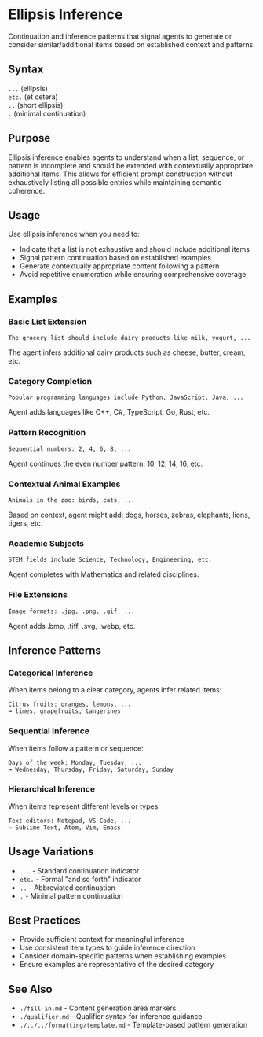 # Ellipsis Inference
Continuation and inference patterns that signal agents to generate or consider similar/additional items based on established context and patterns.

## Syntax
`...` (ellipsis)  
`etc.` (et cetera)  
`..` (short ellipsis)  
`.` (minimal continuation)

## Purpose
Ellipsis inference enables agents to understand when a list, sequence, or pattern is incomplete and should be extended with contextually appropriate additional items. This allows for efficient prompt construction without exhaustively listing all possible entries while maintaining semantic coherence.

## Usage
Use ellipsis inference when you need to:
- Indicate that a list is not exhaustive and should include additional items
- Signal pattern continuation based on established examples
- Generate contextually appropriate content following a pattern
- Avoid repetitive enumeration while ensuring comprehensive coverage

## Examples

### Basic List Extension
```example
The grocery list should include dairy products like milk, yogurt, ...
```
The agent infers additional dairy products such as cheese, butter, cream, etc.

### Category Completion
```example
Popular programming languages include Python, JavaScript, Java, ...
```
Agent adds languages like C++, C#, TypeScript, Go, Rust, etc.

### Pattern Recognition
```example
Sequential numbers: 2, 4, 6, 8, ...
```
Agent continues the even number pattern: 10, 12, 14, 16, etc.

### Contextual Animal Examples
```example
Animals in the zoo: birds, cats, ... 
```
Based on context, agent might add: dogs, horses, zebras, elephants, lions, tigers, etc.

### Academic Subjects
```example
STEM fields include Science, Technology, Engineering, etc.
```
Agent completes with Mathematics and related disciplines.

### File Extensions
```example
Image formats: .jpg, .png, .gif, ...
```
Agent adds .bmp, .tiff, .svg, .webp, etc.

## Inference Patterns

### Categorical Inference
When items belong to a clear category, agents infer related items:
```example
Citrus fruits: oranges, lemons, ...
→ limes, grapefruits, tangerines
```

### Sequential Inference  
When items follow a pattern or sequence:
```example
Days of the week: Monday, Tuesday, ...
→ Wednesday, Thursday, Friday, Saturday, Sunday
```

### Hierarchical Inference
When items represent different levels or types:
```example
Text editors: Notepad, VS Code, ...
→ Sublime Text, Atom, Vim, Emacs
```

## Usage Variations
- `...` - Standard continuation indicator
- `etc.` - Formal "and so forth" indicator  
- `..` - Abbreviated continuation
- `.` - Minimal pattern continuation

## Best Practices
- Provide sufficient context for meaningful inference
- Use consistent item types to guide inference direction
- Consider domain-specific patterns when establishing examples
- Ensure examples are representative of the desired category

## See Also
- `./fill-in.md` - Content generation area markers
- `./qualifier.md` - Qualifier syntax for inference guidance  
- `./../../formatting/template.md` - Template-based pattern generation